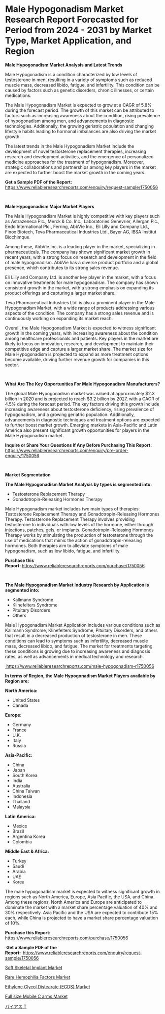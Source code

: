 <p><h1>Male Hypogonadism Market Research Report Forecasted for Period from 2024 -  2031 by Market Type, Market Application, and Region</h1></p><p><strong>Male Hypogonadism Market Analysis and Latest Trends</strong></p>
<p><p>Male Hypogonadism is a condition characterized by low levels of testosterone in men, resulting in a variety of symptoms such as reduced muscle mass, decreased libido, fatigue, and infertility. This condition can be caused by factors such as genetic disorders, chronic illnesses, or certain medications.</p><p>The Male Hypogonadism Market is expected to grow at a CAGR of 5.8% during the forecast period. The growth of this market can be attributed to factors such as increasing awareness about the condition, rising prevalence of hypogonadism among men, and advancements in diagnostic technologies. Additionally, the growing geriatric population and changing lifestyle habits leading to hormonal imbalances are also driving the market growth.</p><p>The latest trends in the Male Hypogonadism Market include the development of novel testosterone replacement therapies, increasing research and development activities, and the emergence of personalized medicine approaches for the treatment of hypogonadism. Moreover, strategic collaborations and partnerships among key players in the market are expected to further boost the market growth in the coming years.</p></p>
<p><strong>Get a Sample PDF of the Report:&nbsp;</strong> <a href="https://www.reliableresearchreports.com/enquiry/request-sample/1750056">https://www.reliableresearchreports.com/enquiry/request-sample/1750056</a></p>
<p>&nbsp;</p>
<p><strong>Male Hypogonadism Major Market Players</strong></p>
<p><p>The Male Hypogonadism Market is highly competitive with key players such as Astrazeneca Plc., Merck & Co. Inc., Laboratories Genevrier, Allergan Plc., Endo International Plc., Ferring, AbbVie Inc., Eli Lilly and Company Ltd., Finox Biotech, Teva Pharmaceutical Industries Ltd., Bayer AG, IBSA Institut Biochimque.</p><p>Among these, AbbVie Inc. is a leading player in the market, specializing in pharmaceuticals. The company has shown significant market growth in recent years, with a strong focus on research and development in the field of male hypogonadism. AbbVie has a diverse product portfolio and a global presence, which contributes to its strong sales revenue.</p><p>Eli Lilly and Company Ltd. is another key player in the market, with a focus on innovative treatments for male hypogonadism. The company has shown consistent growth in the market, with a strong emphasis on expanding its product offerings and capturing a larger market share.</p><p>Teva Pharmaceutical Industries Ltd. is also a prominent player in the Male Hypogonadism Market, with a wide range of products addressing various aspects of the condition. The company has a strong sales revenue and is continuously working on expanding its market reach.</p><p>Overall, the Male Hypogonadism Market is expected to witness significant growth in the coming years, with increasing awareness about the condition among healthcare professionals and patients. Key players in the market are likely to focus on innovation, research, and development to maintain their competitive edge and capture a larger market share. The market size for Male Hypogonadism is projected to expand as more treatment options become available, driving further revenue growth for companies in this sector.</p></p>
<p>&nbsp;</p>
<p><strong>What Are The Key Opportunities For Male Hypogonadism Manufacturers?</strong></p>
<p><p>The global Male Hypogonadism market was valued at approximately $2.3 billion in 2020 and is projected to reach $3.2 billion by 2027, with a CAGR of 4.5% during the forecast period. The key factors driving this growth include increasing awareness about testosterone deficiency, rising prevalence of hypogonadism, and a growing geriatric population. Additionally, advancements in diagnostic techniques and treatment options are expected to further boost market growth. Emerging markets in Asia-Pacific and Latin America also present significant growth opportunities for players in the Male Hypogonadism market.</p></p>
<p><strong>Inquire or Share Your Questions If Any Before Purchasing This Report:</strong> <a href="https://www.reliableresearchreports.com/enquiry/pre-order-enquiry/1750056">https://www.reliableresearchreports.com/enquiry/pre-order-enquiry/1750056</a></p>
<p>&nbsp;</p>
<p><strong>Market Segmentation</strong></p>
<p><strong>The Male Hypogonadism Market Analysis by types is segmented into:</strong></p>
<p><ul><li>Testosterone Replacement Therapy</li><li>Gonadotropin-Releasing Hormones Therapy</li></ul></p>
<p><p>Male Hypogonadism market includes two main types of therapies: Testosterone Replacement Therapy and Gonadotropin-Releasing Hormones Therapy. Testosterone Replacement Therapy involves providing testosterone to individuals with low levels of the hormone, either through injections, patches, gels, or implants. Gonadotropin-Releasing Hormones Therapy works by stimulating the production of testosterone through the use of medications that mimic the action of gonadotropin-releasing hormones. Both therapies aim to alleviate symptoms of male hypogonadism, such as low libido, fatigue, and infertility.</p></p>
<p><strong>Purchase this Report:&nbsp;</strong><a href="https://www.reliableresearchreports.com/purchase/1750056">https://www.reliableresearchreports.com/purchase/1750056</a></p>
<p>&nbsp;</p>
<p><strong>The Male Hypogonadism Market Industry Research by Application is segmented into:</strong></p>
<p><ul><li>Kallmann Syndrome</li><li>Klinefelters Syndrome</li><li>Pituitary Disorders</li><li>Others</li></ul></p>
<p><p>Male Hypogonadism Market Application includes various conditions such as Kallmann Syndrome, Klinefelters Syndrome, Pituitary Disorders, and others that result in a decreased production of testosterone in men. These conditions can lead to symptoms such as infertility, decreased muscle mass, decreased libido, and fatigue. The market for treatments targeting these conditions is growing due to increasing awareness and diagnosis rates, as well as advancements in medical technology and research.</p></p>
<p><a href="https://www.reliableresearchreports.com/male-hypogonadism-r1750056">&nbsp;https://www.reliableresearchreports.com/male-hypogonadism-r1750056</a></p>
<p><strong>In terms of Region, the Male Hypogonadism Market Players available by Region are:</strong></p>
<p>
    <p> <strong> North America: </strong>
        <ul>
            <li>United States</li>
            <li>Canada</li>
        </ul>
        </p> 
    <p> <strong> Europe: </strong>
        <ul>
            <li>Germany</li>
            <li>France</li>
            <li>U.K.</li>
            <li>Italy</li>
            <li>Russia</li>
        </ul>
        </p> 
    <p> <strong> Asia-Pacific: </strong>
        <ul>
            <li>China</li>
            <li>Japan</li>
            <li>South Korea</li>
            <li>India</li>
            <li>Australia</li>
            <li>China Taiwan</li>
            <li>Indonesia</li>
            <li>Thailand</li>
            <li>Malaysia</li>
        </ul>
        </p> 
    <p> <strong> Latin America: </strong>
        <ul>
            <li>Mexico</li>
            <li>Brazil</li>
            <li>Argentina Korea</li>
            <li>Colombia</li>
        </ul>
        </p> 
    <p> <strong> Middle East & Africa: </strong>
        <ul>
            <li>Turkey</li>
            <li>Saudi</li>
            <li>Arabia</li>
            <li>UAE</li>
            <li>Korea</li>
        </ul>
    </p>
    </p>
<p><p>The male hypogonadism market is expected to witness significant growth in regions such as North America, Europe, Asia Pacific, the USA, and China. Among these regions, North America and Europe are anticipated to dominate the market with a market share percentage valuation of 40% and 30% respectively. Asia Pacific and the USA are expected to contribute 15% each, while China is projected to have a market share percentage valuation of 10%.</p></p>
<p><strong>Purchase this Report: </strong><a href="https://www.reliableresearchreports.com/purchase/1750056">https://www.reliableresearchreports.com/purchase/1750056</a></p>
<p>&nbsp;<strong>Get a Sample PDF of the Report:&nbsp;&nbsp;</strong><a href="https://www.reliableresearchreports.com/enquiry/request-sample/1750056">https://www.reliableresearchreports.com/enquiry/request-sample/1750056</a></p>
<p><strong></strong></p>
<p><p><a href="https://medium.com/@ismaeurke78956/soft-skeletal-implant-market-research-report-its-history-and-forecast-2024-to-2031-524bab290c18">Soft Skeletal Implant Market</a></p><p><a href="https://github.com/lubmix/Market-Research-Report-List-2/blob/main/rare-hemophilia-factors-market.md">Rare Hemophilia Factors Market</a></p><p><a href="https://issuu.com/reportprime-2/docs/ethylene-glycol-distearate-egds-market-size-2030.p">Ethylene Glycol Distearate (EGDS) Market</a></p><p><a href="https://medium.com/@sainreportprime/full-size-mobile-c-arms-market-trends-forecast-and-competitive-analysis-to-2031-924afc63d671">Full size Mobile C arms Market</a></p><p><a href="https://github.com/EstelWisozk1/Market-Research-Report-List-1/blob/main/724782446785.md">バイアス T</a></p></p>